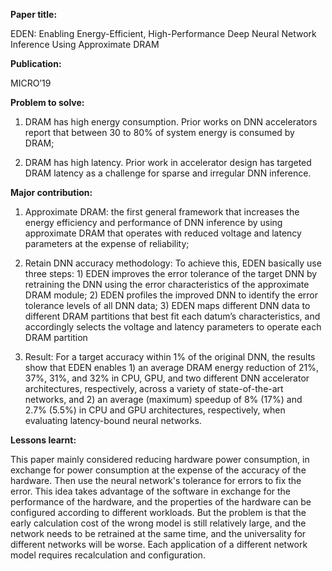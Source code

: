 **Paper title:**

EDEN: Enabling Energy-Efficient, High-Performance Deep Neural Network Inference
Using Approximate DRAM

**Publication:**

MICRO’19

**Problem to solve:**

1.  DRAM has high energy consumption. Prior works on DNN accelerators report
    that between 30 to 80% of system energy is consumed by DRAM;

2.  DRAM has high latency. Prior work in accelerator design has targeted DRAM
    latency as a challenge for sparse and irregular DNN inference.

**Major contribution:**

1.  Approximate DRAM: the first general framework that increases the energy
    efficiency and performance of DNN inference by using approximate DRAM that
    operates with reduced voltage and latency parameters at the expense of
    reliability;

2.  Retain DNN accuracy methodology: To achieve this, EDEN basically use three
    steps: 1) EDEN improves the error tolerance of the target DNN by retraining
    the DNN using the error characteristics of the approximate DRAM module; 2)
    EDEN profiles the improved DNN to identify the error tolerance levels of all
    DNN data; 3) EDEN maps different DNN data to different DRAM partitions that
    best fit each datum’s characteristics, and accordingly selects the voltage
    and latency parameters to operate each DRAM partition

3.  Result: For a target accuracy within 1% of the original DNN, the results
    show that EDEN enables 1) an average DRAM energy reduction of 21%, 37%, 31%,
    and 32% in CPU, GPU, and two different DNN accelerator architectures,
    respectively, across a variety of state-of-the-art networks, and 2) an
    average (maximum) speedup of 8% (17%) and 2.7% (5.5%) in CPU and GPU
    architectures, respectively, when evaluating latency-bound neural networks.

**Lessons learnt:**

This paper mainly considered reducing hardware power consumption, in exchange
for power consumption at the expense of the accuracy of the hardware. Then use
the neural network's tolerance for errors to fix the error. This idea takes
advantage of the software in exchange for the performance of the hardware, and
the properties of the hardware can be configured according to different
workloads. But the problem is that the early calculation cost of the wrong model
is still relatively large, and the network needs to be retrained at the same
time, and the universality for different networks will be worse. Each
application of a different network model requires recalculation and
configuration.
